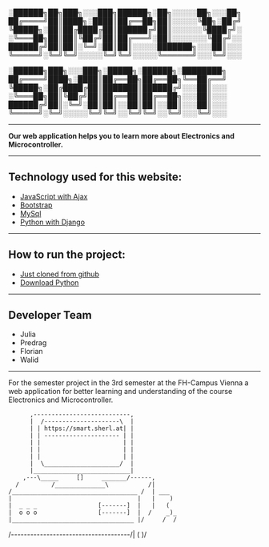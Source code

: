 
░██████╗██╗███╗░░░███╗██████╗░██╗░░░░░██╗░░░██╗
██╔════╝██║████╗░████║██╔══██╗██║░░░░░╚██╗░██╔╝
╚█████╗░██║██╔████╔██║██████╔╝██║░░░░░░╚████╔╝░
░╚═══██╗██║██║╚██╔╝██║██╔═══╝░██║░░░░░░░╚██╔╝░░
██████╔╝██║██║░╚═╝░██║██║░░░░░███████╗░░░██║░░░
╚═════╝░╚═╝╚═╝░░░░░╚═╝╚═╝░░░░░╚══════╝░░░╚═╝░░░

░██████╗███╗░░░███╗░█████╗░██████╗░████████╗
██╔════╝████╗░████║██╔══██╗██╔══██╗╚══██╔══╝
╚█████╗░██╔████╔██║███████║██████╔╝░░░██║░░░
░╚═══██╗██║╚██╔╝██║██╔══██║██╔══██╗░░░██║░░░
██████╔╝██║░╚═╝░██║██║░░██║██║░░██║░░░██║░░░
╚═════╝░╚═╝░░░░░╚═╝╚═╝░░╚═╝╚═╝░░╚═╝░░░╚═╝░░░

- - -

**Our web application helps you to learn more about Electronics and Microcontroller.**

- - -

<h2>Technology used for this website:</h2>

- <a href="https://www.positronx.io/laravel-ajax-example-tutorial/" alt="ajax">JavaScript with Ajax</a>
- <a href="https://getbootstrap.com/" alt="bootstrap">Bootstrap</a>
- <a href="https://www.mysql.com/de/" alt="mysql">MySql</a>
- <a href="https://www.djangoproject.com/" alt="Django">Python with Django</a> 

- - -


<h2>How to run the project:</h2>

- <a href="https://devmarketer.io/learn/setup-laravel-project-cloned-github-com/" alt="Github clone">Just cloned from github</a>
- <a href="https://www.python.org/downloads/" alt="python">Download Python</a>

- - -

<h2>Developer Team</h2>

- Julia
- Predrag
- Florian
- Walid

- - -

For the semester project in the 3rd semester at the FH-Campus Vienna a web application for better learning and understanding of the course Electronics and Microcontroller.


          ,---------------------------,
          |  /---------------------\  |
          | | https://smart.sherl.at| |
          | | --------------------- | |
          | |                       | |
          | |                       | |
          | |                       | |
          |  \_____________________/  |
          |___________________________|
        ,---\_____     []     _______/------,
      /         /______________\           /|
    /___________________________________ /  | ___
    |                                   |   |    )
    |  _ _ _                 [-------]  |   |   (
    |  o o o                 [-------]  |  /    _)_
    |__________________________________ |/     /  /
/-------------------------------------/|      ( )/



